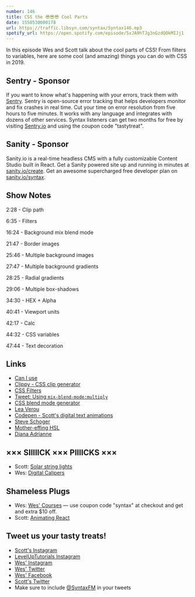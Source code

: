 ```yaml
---
number: 146
title: CSS the 😎😎😎 Cool Parts
date: 1558530000178
url: https://traffic.libsyn.com/syntax/Syntax146.mp3
spotify_url: https://open.spotify.com/episode/5xJA9hTJg3nGzdQOkMIJj1
---
```


In this episode Wes and Scott talk about the cool parts of CSS! From filters to variables, here are some cool (and amazing) things you can do with CSS in 2019.

## Sentry - Sponsor

If you want to know what's happening with your errors, track them with [Sentry](https://sentry.io/). Sentry is open-source error tracking that helps developers monitor and fix crashes in real time. Cut your time on error resolution from five hours to five minutes. It works with any language and integrates with dozens of other services. Syntax listeners can get two months for free by visiting [Sentry.io](https://sentry.io/) and using the coupon code "tastytreat".

## Sanity - Sponsor

Sanity.io is a real-time headless CMS with a fully customizable Content Studio built in React. Get a Sanity powered site up and running in minutes at [sanity.io/create](https://www.sanity.io/create). Get an awesome supercharged free developer plan on [sanity.io/syntax](https://www.sanity.io/syntax).

## Show Notes

2:28 - Clip path

6:35 - Filters

16:24 - Background mix blend mode

21:47 - Border images

25:46 - Multiple background images

27:47 - Multiple background gradients

28:25 - Radial gradients

29:06 - Multiple box-shadows

34:30 - HEX + Alpha

40:41 - Viewport units

42:17 - Calc

44:32 - CSS variables

47:44 - Text decoration

## Links
* [Can I use](https://caniuse.com/)
* [Clippy - CSS clip generator](https://bennettfeely.com/clippy/)
* [CSS Filters](https://developer.mozilla.org/en-US/docs/Web/CSS/filter)
* [Tweet: Using `mix-blend-mode:multiply`](https://twitter.com/wesbos/status/717052613934649344)
* [CSS blend mode generator](https://www.w3schools.com/cssref/playit.asp?filename=playcss_background-blend-mode&preval=multiply)
* [Lea Verou](http://lea.verou.me/)
* [Codepen - Scott's digital text animations](https://codepen.io/stolinski/pen/myQrEr)
* [Steve Schoger](https://www.steveschoger.com/)
* [Mother-effing HSL](https://mothereffinghsl.com/)
* [Diana Adrianne](http://diana-adrianne.com/purecss-francine/)

## ××× SIIIIICK ××× PIIIICKS ×××
* Scott: [Solar string lights](https://amzn.to/2LsIntR)
* Wes: [Digital Calipers](https://amzn.to/2JkucEn)

## Shameless Plugs
* Wes: [Wes' Courses](https://wesbos.com/courses) — use coupon code "syntax" at checkout and get and extra $10 off.
* Scott: [Animating React](https://leveluptutorials.com/pro)

## Tweet us your tasty treats!
* [Scott's Instagram](https://www.instagram.com/stolinski/)
* [LevelUpTutorials Instagram](https://www.instagram.com/LevelUpTutorials/)
* [Wes' Instagram](https://www.instagram.com/wesbos/)
* [Wes' Twitter](https://twitter.com/wesbos)
* [Wes' Facebook](https://www.facebook.com/wesbos.developer)
* [Scott's Twitter](https://twitter.com/stolinski)
* Make sure to include [@SyntaxFM](https://twitter.com/SyntaxFM) in your tweets